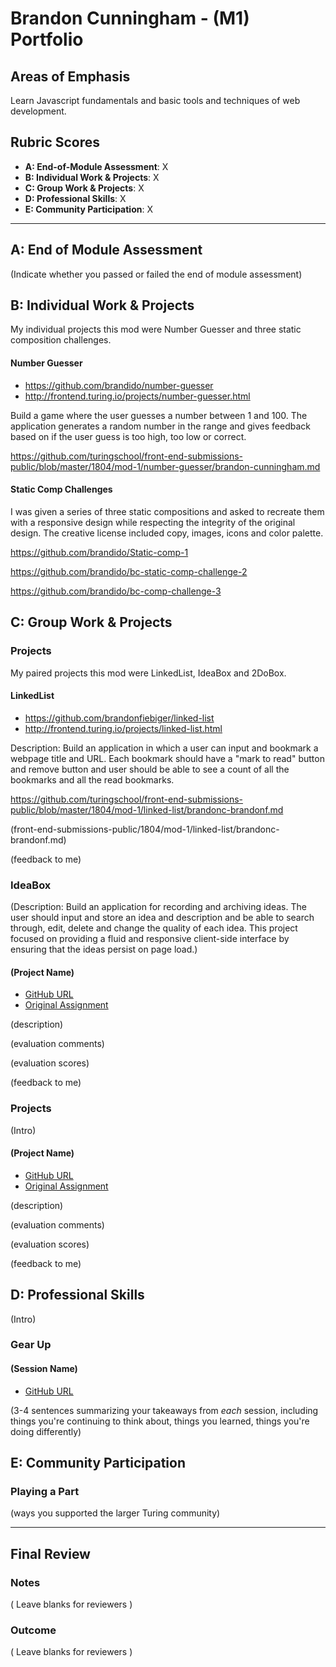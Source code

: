 # Brandon Cunningham - (M1) Portfolio

## Areas of Emphasis

Learn Javascript fundamentals and basic tools and techniques of web development.

## Rubric Scores

* **A: End-of-Module Assessment**: X
* **B: Individual Work & Projects**: X
* **C: Group Work & Projects**: X
* **D: Professional Skills**: X
* **E: Community Participation**: X

-----------------------

## A: End of Module Assessment

(Indicate whether you passed or failed the end of module assessment)


## B: Individual Work & Projects

My individual projects this mod were Number Guesser and three static composition challenges.

#### Number Guesser

* https://github.com/brandido/number-guesser
* http://frontend.turing.io/projects/number-guesser.html

Build a game where the user guesses a number between 1 and 100.  The application generates a random number in the range and gives feedback based on if the user guess is too high, too low or correct.

https://github.com/turingschool/front-end-submissions-public/blob/master/1804/mod-1/number-guesser/brandon-cunningham.md

#### Static Comp Challenges

I was given a series of three static compositions and asked to recreate them with a responsive design while respecting the integrity of the original design. The creative license included copy, images, icons and color palette.

https://github.com/brandido/Static-comp-1

https://github.com/brandido/bc-static-comp-challenge-2

https://github.com/brandido/bc-comp-challenge-3

## C: Group Work & Projects

### Projects

My paired projects this mod were LinkedList, IdeaBox and 2DoBox.

#### LinkedList

* https://github.com/brandonfiebiger/linked-list
* http://frontend.turing.io/projects/linked-list.html

Description: Build an application in which a user can input and bookmark a webpage title and URL. Each bookmark should have a "mark to read" button and remove button and user should be able to see a count of all the bookmarks and all the read bookmarks.

https://github.com/turingschool/front-end-submissions-public/blob/master/1804/mod-1/linked-list/brandonc-brandonf.md

(front-end-submissions-public/1804/mod-1/linked-list/brandonc-brandonf.md)

(feedback to me)

### IdeaBox

(Description: Build an application for recording and archiving ideas. The user should input and store an idea and description and be able to search through, edit, delete and change the quality of each idea. This project focused on providing a fluid and responsive client-side interface by ensuring that the ideas persist on page load.)

#### (Project Name)

* [GitHub URL]()
* [Original Assignment]()

(description)

(evaluation comments)

(evaluation scores)

(feedback to me)

### Projects

(Intro)

#### (Project Name)

* [GitHub URL]()
* [Original Assignment]()

(description)

(evaluation comments)

(evaluation scores)

(feedback to me)

## D: Professional Skills
(Intro)

### Gear Up
#### (Session Name)

* [GitHub URL]()

(3-4 sentences summarizing your takeaways from _each_ session, including things you're continuing to think about, things you learned, things you're doing differently)

## E: Community Participation

### Playing a Part

(ways you supported the larger Turing community)

------------------

## Final Review

### Notes

( Leave blanks for reviewers )

### Outcome

( Leave blanks for reviewers )
